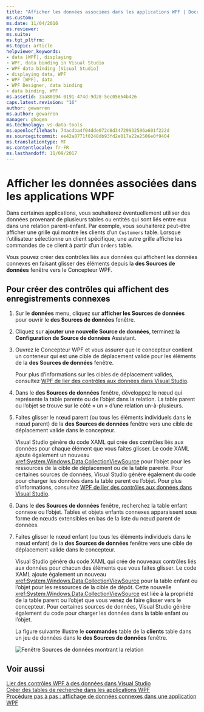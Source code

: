 ```yaml
---
title: "Afficher les données associées dans les applications WPF | Documents Microsoft"
ms.custom: 
ms.date: 11/04/2016
ms.reviewer: 
ms.suite: 
ms.tgt_pltfrm: 
ms.topic: article
helpviewer_keywords:
- data [WPF], displaying
- WPF, data binding in Visual Studio
- WPF data binding [Visual Studio]
- displaying data, WPF
- WPF [WPF], data
- WPF Designer, data binding
- data binding, WPF
ms.assetid: 3aa80194-0191-474d-9d28-5ec05654b426
caps.latest.revision: "16"
author: gewarren
ms.author: gewarren
manager: ghogen
ms.technology: vs-data-tools
ms.openlocfilehash: 74acdba4f04dde072d8d34729932596a601f222d
ms.sourcegitcommit: ee42a8771f0248db93fd2e017a22e2506e0f9404
ms.translationtype: MT
ms.contentlocale: fr-FR
ms.lasthandoff: 11/09/2017
---
```

# <a name="display-related-data-in-wpf-applications"></a>Afficher les données associées dans les applications WPF
Dans certaines applications, vous souhaiterez éventuellement utiliser des données provenant de plusieurs tables ou entités qui sont liés entre eux dans une relation parent-enfant. Par exemple, vous souhaiterez peut-être afficher une grille qui montre les clients d’un `Customers` table. Lorsque l’utilisateur sélectionne un client spécifique, une autre grille affiche les commandes de ce client à partir d’un `Orders` table.  
  
Vous pouvez créer des contrôles liés aux données qui affichent les données connexes en faisant glisser des éléments depuis la **des Sources de données** fenêtre vers le Concepteur WPF.  
  
## <a name="to-create-controls-that-display-related-records"></a>Pour créer des contrôles qui affichent des enregistrements connexes  
  
1.  Sur le **données** menu, cliquez sur **afficher les Sources de données** pour ouvrir le **des Sources de données** fenêtre.  
  
2.  Cliquez sur **ajouter une nouvelle Source de données**, terminez la **Configuration de Source de données** Assistant.  
  
3.  Ouvrez le Concepteur WPF et vous assurer que le concepteur contient un conteneur qui est une cible de déplacement valide pour les éléments de la **des Sources de données** fenêtre.  
  
     Pour plus d’informations sur les cibles de déplacement valides, consultez [WPF de lier des contrôles aux données dans Visual Studio](../data-tools/bind-wpf-controls-to-data-in-visual-studio.md).  
  
4.  Dans le **des Sources de données** fenêtre, développez le nœud qui représente la table parente ou de l’objet dans la relation. La table parent ou l’objet se trouve sur le côté « un » d’une relation un-à-plusieurs.  
  
5.  Faites glisser le nœud parent (ou tous les éléments individuels dans le nœud parent) de la **des Sources de données** fenêtre vers une cible de déplacement valide dans le concepteur.  
  
     Visual Studio génère du code XAML qui crée des contrôles liés aux données pour chaque élément que vous faites glisser. Le code XAML ajoute également un nouveau <xref:System.Windows.Data.CollectionViewSource> pour l’objet pour les ressources de la cible de déplacement ou de la table parente. Pour certaines sources de données, Visual Studio génère également du code pour charger les données dans la table parent ou l’objet. Pour plus d’informations, consultez [WPF de lier des contrôles aux données dans Visual Studio](../data-tools/bind-wpf-controls-to-data-in-visual-studio.md).  
  
6.  Dans le **des Sources de données** fenêtre, recherchez la table enfant connexe ou l’objet. Tables et objets enfants connexes apparaissent sous forme de nœuds extensibles en bas de la liste du nœud parent de données.  
  
7.  Faites glisser le nœud enfant (ou tous les éléments individuels dans le nœud enfant) de la **des Sources de données** fenêtre vers une cible de déplacement valide dans le concepteur.  
  
     Visual Studio génère du code XAML qui crée de nouveaux contrôles liés aux données pour chacun des éléments que vous faites glisser. Le code XAML ajoute également un nouveau <xref:System.Windows.Data.CollectionViewSource> pour la table enfant ou l’objet pour les ressources de la cible de dépôt. Cette nouvelle <xref:System.Windows.Data.CollectionViewSource> est liée à la propriété de la table parent ou l’objet que vous venez de faire glisser vers le concepteur. Pour certaines sources de données, Visual Studio génère également du code pour charger les données dans la table enfant ou l’objet.  
  
     La figure suivante illustre le **commandes** table de la **clients** table dans un jeu de données dans le **des Sources de données** fenêtre.  
  
     ![Fenêtre Sources de données montrant la relation](../data-tools/media/datasources2.gif "DataSources2")  
  
## <a name="see-also"></a>Voir aussi
[Lier des contrôles WPF à des données dans Visual Studio](../data-tools/bind-wpf-controls-to-data-in-visual-studio.md)   
[Créer des tables de recherche dans les applications WPF](../data-tools/create-lookup-tables-in-wpf-applications.md)   
[Procédure pas à pas : affichage de données connexes dans une application WPF](../data-tools/display-related-data-in-wpf-applications.md)